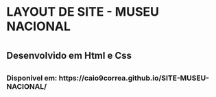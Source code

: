<h1> LAYOUT DE SITE - MUSEU NACIONAL <h1>
<h2> Desenvolvido em Html e Css <h2>
<h3> Disponivel em: https://caio9correa.github.io/SITE-MUSEU-NACIONAL/<h3>
